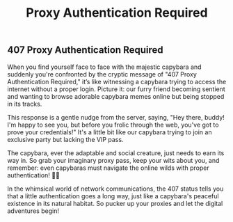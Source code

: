 ﻿---
category: 4xx
code: 407
cover: https://firebasestorage.googleapis.com/v0/b/capy-http.appspot.com/o/Capy-407-750x600.avif?alt=media
thumbnail: https://firebasestorage.googleapis.com/v0/b/capy-http.appspot.com/o/Capy-407-250x200.avif?alt=media
coverAlt: Proxy Authentication Required
description: Proxy Authentication Required
pubDate: 2014-06-01
tags:
- 4xx
title: Proxy Authentication Required
---


## 407 Proxy Authentication Required

When you find yourself face to face with the majestic capybara and suddenly you're confronted by the cryptic message of "407 Proxy Authentication Required," it’s like witnessing a capybara trying to access the internet without a proper login. Picture it: our furry friend becoming sentient and wanting to browse adorable capybara memes online but being stopped in its tracks. 

This response is a gentle nudge from the server, saying, "Hey there, buddy! I'm happy to see you, but before you frolic through the web, you've got to prove your credentials!" It's a little bit like our capybara trying to join an exclusive party but lacking the VIP pass. 

The capybara, ever the adaptable and social creature, just needs to earn its way in. So grab your imaginary proxy pass, keep your wits about you, and remember: even capybaras must navigate the online wilds with proper authentication! 🦙✨

In the whimsical world of network communications, the 407 status tells you that a little authentication goes a long way, just like a capybara's peaceful existence in its natural habitat. So pucker up your proxies and let the digital adventures begin!